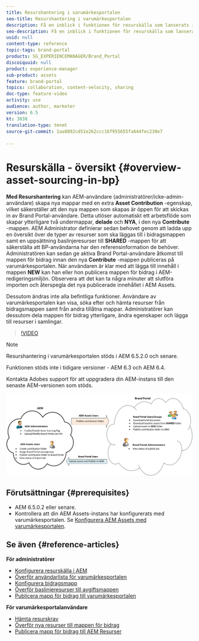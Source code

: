 ```yaml
---
title: Resurshantering i varumärkesportalen
seo-title: Resurshantering i varumärkesportalen
description: Få en inblick i funktionen för resurskälla som lanserats i Adobe Experience Manager Assets Brand Portal.
seo-description: Få en inblick i funktionen för resurskälla som lanserats i Adobe Experience Manager Assets Brand Portal.
uuid: null
content-type: reference
topic-tags: brand-portal
products: SG_EXPERIENCEMANAGER/Brand_Portal
discoiquuid: null
product: experience-manager
sub-product: assets
feature: brand-portal
topics: collaboration, content-velocity, sharing
doc-type: feature-video
activity: use
audience: author, marketer
version: 6.5
kt: 3838
translation-type: tm+mt
source-git-commit: 1aa8892cd51e262ccc16f955655fa644fec230e7

---
```



# Resurskälla - översikt {#overview-asset-sourcing-in-bp}

**Med Resurshantering** kan AEM-användare (administratörer/icke-admin-användare) skapa nya mappar med en extra **Asset Contribution** -egenskap, vilket säkerställer att den nya mappen som skapas är öppen för att skickas in av Brand Portal-användare. Detta utlöser automatiskt ett arbetsflöde som skapar ytterligare två undermappar, **delade** och **NYA**, i den nya **Contribute** -mappen. AEM Administrator definierar sedan behovet genom att ladda upp en översikt över de typer av resurser som ska läggas till i bidragsmappen samt en uppsättning baslinjeresurser till **SHARED** -mappen för att säkerställa att BP-användarna har den referensinformation de behöver. Administratören kan sedan ge aktiva Brand Portal-användare åtkomst till mappen för bidrag innan den nya **Contribute** -mappen publiceras på varumärkesportalen. När användaren är klar med att lägga till innehåll i mappen **NEW** kan han eller hon publicera mappen för bidrag i AEM-redigeringsmiljön. Observera att det kan ta några minuter att slutföra importen och återspegla det nya publicerade innehållet i AEM Assets.

Dessutom ändras inte alla befintliga funktioner. Användare av varumärkesportalen kan visa, söka efter och hämta resurser från bidragsmappen samt från andra tillåtna mappar. Administratörer kan dessutom dela mappen för bidrag ytterligare, ändra egenskaper och lägga till resurser i samlingar.

>[!VIDEO](https://video.tv.adobe.com/v/29365/?quality=12)

>[!NOTE]
>
>Resurshantering i varumärkesportalen stöds i AEM 6.5.2.0 och senare.
>
>Funktionen stöds inte i tidigare versioner - AEM 6.3 och AEM 6.4.
>
>Kontakta Adobes support för att uppgradera din AEM-instans till den senaste AEM-versionen som stöds.

![Källa för varumärkesportalresurser](assets/asset-sourcing.png)

## Förutsättningar {#prerequisites}

* AEM 6.5.0.2 eller senare.
* Kontrollera att din AEM Assets-instans har konfigurerats med varumärkesportalen. Se [Konfigurera AEM Assets med varumärkesportalen](../using/configure-aem-assets-with-brand-portal.md).

## Se även {#reference-articles}

**För administratörer**

* [Konfigurera resurskälla i AEM](brand-portal-configure-asset-sourcing.md)
* [Överför användarlista för varumärkesportalen](brand-portal-configure-asset-sourcing.md)
* [Konfigurera bidragsmapp](brand-portal-contribution-folder.md)
* [Överför baslinjeresurser till avgiftsmappen](brand-portal-upload-baseline-assets.md)
* [Publicera mapp för bidrag till varumärkesportalen](brand-portal-publish-contribution-folder-to-brand-portal.md)

**För varumärkesportalanvändare**

* [Hämta resurskrav](brand-portal-download-asset-requirements.md)
* [Överför nya resurser till mappen för bidrag](brand-portal-upload-assets-to-contribution-folder.md)
* [Publicera mapp för bidrag till AEM Resurser](brand-portal-publish-contribution-folder-to-aem-assets.md)
